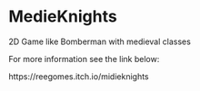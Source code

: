 # MedieKnights
2D Game like Bomberman with medieval classes

For more information see the link below:
<p>
https://reegomes.itch.io/midieknights
